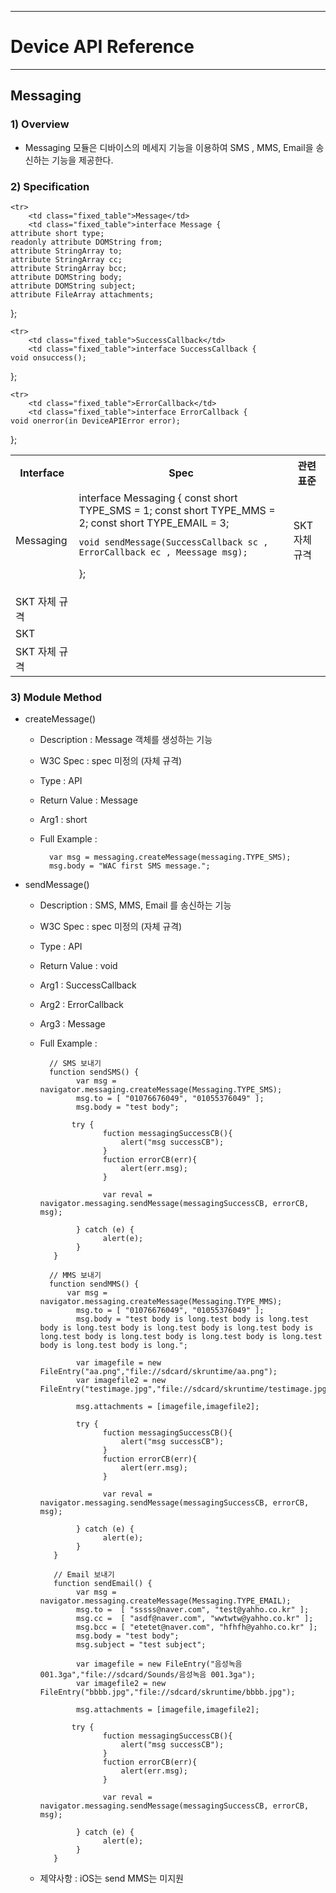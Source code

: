 <!--
{
	"id": 6508 ,
	
	"title": "Messaging",
	"outline": "Messaging 모듈은 디바이스의 메세지 기능을 이용하여 SMS , MMS, Email을 송신하는 기능을 제공한다.",
	
	"tags" : ["runtime"],
	
	"order": [6, 5, 8],
	"thumbnail": "6.1.00.runtime_structure.png"
}
-->

----------

# Device API Reference 

----------

## Messaging  

### 1) Overview

- Messaging 모듈은 디바이스의 메세지 기능을 이용하여 SMS , MMS, Email을 송신하는 기능을 제공한다. 

### 2) Specification

<table class="table table-bordered">
	<tr>
		<th class="fixed_table">Interface</th>
		<th class="fixed_table">Spec</th>
		<th>관련 표준</th>
	</tr>
	<tr>
		<td class="fixed_table">Messaging</td>
		<td class="fixed_table">interface Messaging {
    const short TYPE_SMS = 1;
    const short TYPE_MMS = 2;
    const short TYPE_EMAIL = 3;

    void sendMessage(SuccessCallback sc , ErrorCallback ec , Meessage msg);
};
		</td>
		<td>SKT 자체 규격</td>
	</tr>

	<tr>
		<td class="fixed_table">Message</td>
		<td class="fixed_table">interface Message {
	attribute short type;  
	readonly attribute DOMString from;
	attribute StringArray to;
	attribute StringArray cc;
	attribute StringArray bcc;
	attribute DOMString body;
	attribute DOMString subject;
	attribute FileArray attachments;
};
		</td>
		<td>SKT 자체 규격</td>
	</tr>

	<tr>
		<td class="fixed_table">SuccessCallback</td>
		<td class="fixed_table">interface SuccessCallback {
	void onsuccess();
};
		</td>
		<td>SKT</td>
	</tr>

	<tr>
		<td class="fixed_table">ErrorCallback</td>
		<td class="fixed_table">interface ErrorCallback {
	void onerror(in DeviceAPIError error);
};
		</td>
		<td>SKT 자체 규격</td>
	</tr>
</table>

### 3) Module Method

- createMessage()

	- Description : Message 객체를 생성하는 기능 
	- W3C Spec : spec 미정의 (자체 규격)
	- Type : API 
	- Return Value : Message
	- Arg1 : short
	- Full Example :

			var msg = messaging.createMessage(messaging.TYPE_SMS);
			msg.body = "WAC first SMS message.";


- sendMessage()

	- Description : SMS, MMS, Email 를 송신하는 기능
	- W3C Spec : spec 미정의 (자체 규격)
	- Type : API 
	- Return Value : void
	- Arg1 : SuccessCallback
	- Arg2 : ErrorCallback
	- Arg3 : Message
	- Full Example :

			// SMS 보내기 
			function sendSMS() {
				  var msg = navigator.messaging.createMessage(Messaging.TYPE_SMS);
				  msg.to = [ "01076676049", "01055376049" ];
				  msg.body = "test body";

		 		 try {
						fuction messagingSuccessCB(){
							alert("msg successCB");
						}
						fuction errorCB(err){
							alert(err.msg);
						}

				   		var reval = navigator.messaging.sendMessage(messagingSuccessCB, errorCB, msg);

				  } catch (e) {
				   		alert(e);
				  }
			 }

			// MMS 보내기
			function sendMMS() {
			  	var msg = navigator.messaging.createMessage(Messaging.TYPE_MMS);
				  msg.to = [ "01076676049", "01055376049" ];
				  msg.body = "test body is long.test body is long.test body is long.test body is long.test body is long.test body is long.test body is long.test body is long.test body is long.test body is long.test body is long.";
				  
				  var imagefile = new FileEntry("aa.png","file://sdcard/skruntime/aa.png");
				  var imagefile2 = new FileEntry("testimage.jpg","file://sdcard/skruntime/testimage.jpg");
				  
				  msg.attachments = [imagefile,imagefile2];
			
			  	  try {
						fuction messagingSuccessCB(){
							alert("msg successCB");
						}
						fuction errorCB(err){
							alert(err.msg);
						}
	
				   		var reval = navigator.messaging.sendMessage(messagingSuccessCB, errorCB, msg);
	
				  } catch (e) {
				   		alert(e);
				  }
			 }
			
			 // Email 보내기
			 function sendEmail() {
			  	  var msg = navigator.messaging.createMessage(Messaging.TYPE_EMAIL);
				  msg.to =  [ "sssss@naver.com", "test@yahho.co.kr" ];
				  msg.cc =  [ "asdf@naver.com", "wwtwtw@yahho.co.kr" ];
				  msg.bcc = [ "etetet@naver.com", "hfhfh@yahho.co.kr" ];
				  msg.body = "test body";
				  msg.subject = "test subject";
				  
				  var imagefile = new FileEntry("음성녹음 001.3ga","file://sdcard/Sounds/음성녹음 001.3ga");
				  var imagefile2 = new FileEntry("bbbb.jpg","file://sdcard/skruntime/bbbb.jpg");
				  
				  msg.attachments = [imagefile,imagefile2];
			  
			 	 try {
						fuction messagingSuccessCB(){
							alert("msg successCB");
						}
						fuction errorCB(err){
							alert(err.msg);
						}
	
				    	var reval = navigator.messaging.sendMessage(messagingSuccessCB, errorCB, msg);
	
				  } catch (e) {
				   		alert(e);
				  }
			 }

	- 제약사항 : iOS는 send MMS는 미지원
